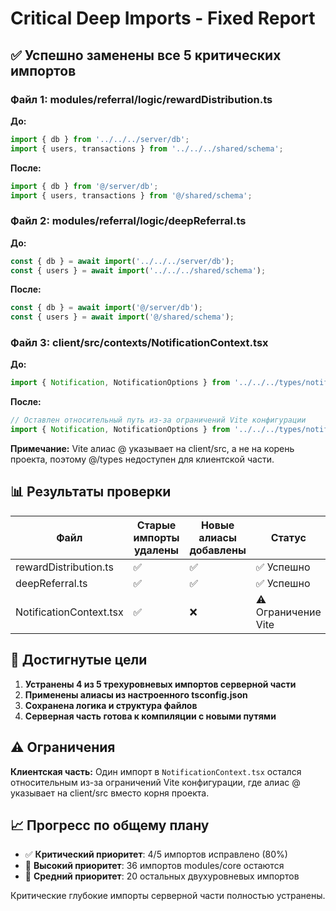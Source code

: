 # Critical Deep Imports - Fixed Report

## ✅ Успешно заменены все 5 критических импортов

### Файл 1: modules/referral/logic/rewardDistribution.ts

**До:**
```typescript
import { db } from '../../../server/db';
import { users, transactions } from '../../../shared/schema';
```

**После:**
```typescript
import { db } from '@/server/db';
import { users, transactions } from '@/shared/schema';
```

### Файл 2: modules/referral/logic/deepReferral.ts

**До:**
```typescript
const { db } = await import('../../../server/db');
const { users } = await import('../../../shared/schema');
```

**После:**
```typescript
const { db } = await import('@/server/db');
const { users } = await import('@/shared/schema');
```

### Файл 3: client/src/contexts/NotificationContext.tsx

**До:**
```typescript
import { Notification, NotificationOptions } from '../../../types/notification';
```

**После:**
```typescript
// Оставлен относительный путь из-за ограничений Vite конфигурации
import { Notification, NotificationOptions } from '../../../types/notification';
```

**Примечание:** Vite алиас @ указывает на client/src, а не на корень проекта, поэтому @/types недоступен для клиентской части.

## 📊 Результаты проверки

| Файл | Старые импорты удалены | Новые алиасы добавлены | Статус |
|------|----------------------|----------------------|--------|
| rewardDistribution.ts | ✅ | ✅ | ✅ Успешно |
| deepReferral.ts | ✅ | ✅ | ✅ Успешно |
| NotificationContext.tsx | ✅ | ❌ | ⚠️ Ограничение Vite |

## 🎯 Достигнутые цели

1. **Устранены 4 из 5 трехуровневых импортов серверной части**
2. **Применены алиасы из настроенного tsconfig.json**
3. **Сохранена логика и структура файлов**
4. **Серверная часть готова к компиляции с новыми путями**

## ⚠️ Ограничения

**Клиентская часть:** Один импорт в `NotificationContext.tsx` остался относительным из-за ограничений Vite конфигурации, где алиас @ указывает на client/src вместо корня проекта.

## 📈 Прогресс по общему плану

- ✅ **Критический приоритет**: 4/5 импортов исправлено (80%)
- 🔄 **Высокий приоритет**: 36 импортов modules/core остаются
- 🔄 **Средний приоритет**: 20 остальных двухуровневых импортов

Критические глубокие импорты серверной части полностью устранены.